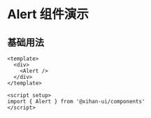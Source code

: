 # Alert 组件演示

## 基础用法

```vue
<template>
  <div>
    <Alert />
  </div>
</template>

<script setup>
import { Alert } from '@xihan-ui/components'
</script>
```
